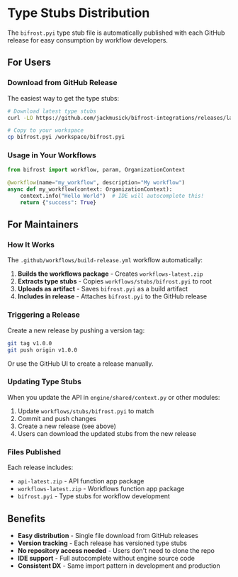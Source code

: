 # Type Stubs Distribution

The `bifrost.pyi` type stub file is automatically published with each GitHub release for easy consumption by workflow developers.

## For Users

### Download from GitHub Release

The easiest way to get the type stubs:

```bash
# Download latest type stubs
curl -LO https://github.com/jackmusick/bifrost-integrations/releases/latest/download/bifrost.pyi

# Copy to your workspace
cp bifrost.pyi /workspace/bifrost.pyi
```

### Usage in Your Workflows

```python
from bifrost import workflow, param, OrganizationContext

@workflow(name="my_workflow", description="My workflow")
async def my_workflow(context: OrganizationContext):
    context.info("Hello World")  # IDE will autocomplete this!
    return {"success": True}
```

## For Maintainers

### How It Works

The `.github/workflows/build-release.yml` workflow automatically:

1. **Builds the workflows package** - Creates `workflows-latest.zip`
2. **Extracts type stubs** - Copies `workflows/stubs/bifrost.pyi` to root
3. **Uploads as artifact** - Saves `bifrost.pyi` as a build artifact
4. **Includes in release** - Attaches `bifrost.pyi` to the GitHub release

### Triggering a Release

Create a new release by pushing a version tag:

```bash
git tag v1.0.0
git push origin v1.0.0
```

Or use the GitHub UI to create a release manually.

### Updating Type Stubs

When you update the API in `engine/shared/context.py` or other modules:

1. Update `workflows/stubs/bifrost.pyi` to match
2. Commit and push changes
3. Create a new release (see above)
4. Users can download the updated stubs from the new release

### Files Published

Each release includes:
- `api-latest.zip` - API function app package
- `workflows-latest.zip` - Workflows function app package
- `bifrost.pyi` - Type stubs for workflow development

## Benefits

- **Easy distribution** - Single file download from GitHub releases
- **Version tracking** - Each release has versioned type stubs
- **No repository access needed** - Users don't need to clone the repo
- **IDE support** - Full autocomplete without engine source code
- **Consistent DX** - Same import pattern in development and production
